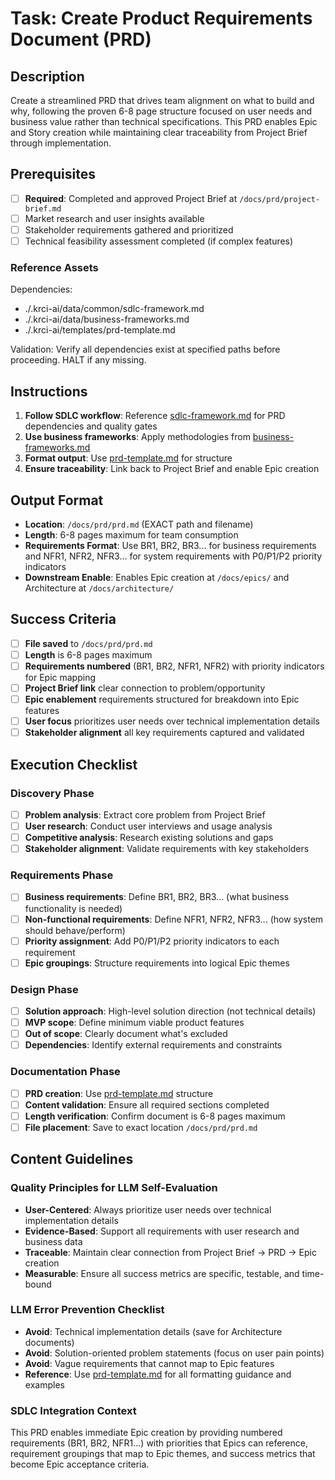 # Task: Create Product Requirements Document (PRD)

## Description

Create a streamlined PRD that drives team alignment on what to build and why, following the proven 6-8 page structure focused on user needs and business value rather than technical specifications. This PRD enables Epic and Story creation while maintaining clear traceability from Project Brief through implementation.

## Prerequisites

- [ ] **Required**: Completed and approved Project Brief at `/docs/prd/project-brief.md`
- [ ] Market research and user insights available
- [ ] Stakeholder requirements gathered and prioritized
- [ ] Technical feasibility assessment completed (if complex features)

### Reference Assets

Dependencies:

- ./.krci-ai/data/common/sdlc-framework.md
- ./.krci-ai/data/business-frameworks.md
- ./.krci-ai/templates/prd-template.md

Validation: Verify all dependencies exist at specified paths before proceeding. HALT if any missing.

## Instructions

1. **Follow SDLC workflow**: Reference [sdlc-framework.md](./.krci-ai/data/common/sdlc-framework.md) for PRD dependencies and quality gates
2. **Use business frameworks**: Apply methodologies from [business-frameworks.md](./.krci-ai/data/business-frameworks.md)
3. **Format output**: Use [prd-template.md](./.krci-ai/templates/prd-template.md) for structure
4. **Ensure traceability**: Link back to Project Brief and enable Epic creation

## Output Format

- **Location**: `/docs/prd/prd.md` (EXACT path and filename)
- **Length**: 6-8 pages maximum for team consumption
- **Requirements Format**: Use BR1, BR2, BR3... for business requirements and NFR1, NFR2, NFR3... for system requirements with P0/P1/P2 priority indicators
- **Downstream Enable**: Enables Epic creation at `/docs/epics/` and Architecture at `/docs/architecture/`

## Success Criteria

- [ ] **File saved** to `/docs/prd/prd.md`
- [ ] **Length** is 6-8 pages maximum
- [ ] **Requirements numbered** (BR1, BR2, NFR1, NFR2) with priority indicators for Epic mapping
- [ ] **Project Brief link** clear connection to problem/opportunity
- [ ] **Epic enablement** requirements structured for breakdown into Epic features
- [ ] **User focus** prioritizes user needs over technical implementation details
- [ ] **Stakeholder alignment** all key requirements captured and validated

## Execution Checklist

### Discovery Phase

- [ ] **Problem analysis**: Extract core problem from Project Brief
- [ ] **User research**: Conduct user interviews and usage analysis
- [ ] **Competitive analysis**: Research existing solutions and gaps
- [ ] **Stakeholder alignment**: Validate requirements with key stakeholders

### Requirements Phase

- [ ] **Business requirements**: Define BR1, BR2, BR3... (what business functionality is needed)
- [ ] **Non-functional requirements**: Define NFR1, NFR2, NFR3... (how system should behave/perform)
- [ ] **Priority assignment**: Add P0/P1/P2 priority indicators to each requirement
- [ ] **Epic groupings**: Structure requirements into logical Epic themes

### Design Phase

- [ ] **Solution approach**: High-level solution direction (not technical details)
- [ ] **MVP scope**: Define minimum viable product features
- [ ] **Out of scope**: Clearly document what's excluded
- [ ] **Dependencies**: Identify external requirements and constraints

### Documentation Phase

- [ ] **PRD creation**: Use [prd-template.md](./.krci-ai/templates/prd-template.md) structure
- [ ] **Content validation**: Ensure all required sections completed
- [ ] **Length verification**: Confirm document is 6-8 pages maximum
- [ ] **File placement**: Save to exact location `/docs/prd/prd.md`

## Content Guidelines

### Quality Principles for LLM Self-Evaluation

- **User-Centered**: Always prioritize user needs over technical implementation details
- **Evidence-Based**: Support all requirements with user research and business data
- **Traceable**: Maintain clear connection from Project Brief → PRD → Epic creation
- **Measurable**: Ensure all success metrics are specific, testable, and time-bound

### LLM Error Prevention Checklist

- **Avoid**: Technical implementation details (save for Architecture documents)
- **Avoid**: Solution-oriented problem statements (focus on user pain points)
- **Avoid**: Vague requirements that cannot map to Epic features
- **Reference**: Use [prd-template.md](./.krci-ai/templates/prd-template.md) for all formatting guidance and examples

### SDLC Integration Context

This PRD enables immediate Epic creation by providing numbered requirements (BR1, BR2, NFR1...) with priorities that Epics can reference, requirement groupings that map to Epic themes, and success metrics that become Epic acceptance criteria.
